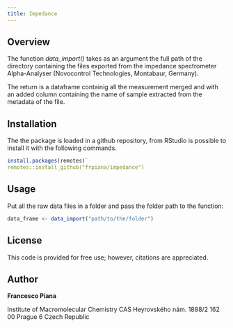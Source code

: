 ```yaml
---
title: Impedance
---
```

## Overview

The function *data_import()* takes as an argument the full path of the directory
containing the files exported from the impedance spectrometer Alpha-Analyser 
(Novocontrol Technologies, Montabaur, Germany).

The return is a dataframe containig all the measurement merged and with an added
column containing the name of sample extracted from the metadata of the file.

## Installation

The the package is loaded in a github repository, from RStudio is possible to 
install it with the following commands.

```r
install.packages(remotes)`
remotes::install_github("frpiana/impedance")
```

## Usage

Put all the raw data files in a folder and pass the folder path to the function:
```r
data_frame <- data_import("path/to/the/folder")
```

## License
This code is provided for free use; however, citations are appreciated.

## Author

**Francesco Piana**

Institute of Macromolecular Chemistry CAS
Heyrovského nám. 1888/2
162 00 Prague 6
Czech Republic
